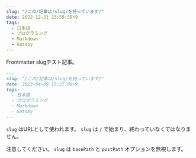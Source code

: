 ```yaml
---
slug: "/この/記事は/slug/を持っています/"
date: 2022-12-31 23:59:59+9
tags:
  - 日本語
  - プログラミング
  - Markdown
  - Gatsby
---
```


Frontmatter slugテスト記事。

<!-- more -->

```markdown
---
slug: "/この/記事は/slug/を持っています/"
date: 2023-04-09 15:27:00+9
tags:
  - 日本語
  - プログラミング
  - Markdown
  - Gatsby
---
```

`slug` はURLとして使われます。
`slug` は `/` で始まり、終わっていなくてはなりません。

注意してください。
`slug` は `basePath` と `postPath` オプションを無視します。
